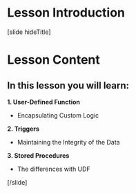 # Lesson Introduction

[slide hideTitle]

# Lesson Content

## In this lesson you will learn:

**1. User-Defined Function** 

- Encapsulating Custom Logic

**2. Triggers**

- Maintaining the Integrity of the Data

**3. Stored Procedures**

- The differences with UDF

[/slide]

